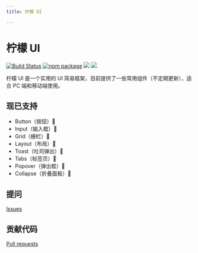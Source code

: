 ```yaml
---
title: 柠檬 UI

---
```


# 柠檬 UI

  [![Build Status](https://travis-ci.com/JaniceZD/gulu-demo.svg?branch=master)](https://travis-ci.com/JaniceZD/gulu-demo)
  [![npm package](https://img.shields.io/npm/v/just-test-1.svg)](https://www.npmjs.com/package/just-test-1)
  ![](https://img.shields.io/badge/language-JavaScript-green.svg)
  [![](https://img.shields.io/badge/License-MIT-yellow.svg)](https://github.com/JaniceZD/gulu-demo/blob/master/LICENSE)
  

柠檬 UI 是一个实用的 UI 简易框架，目前提供了一些常用组件（不定期更新），适合 PC 端和移动端使用。

## 现已支持

- Button（按钮）:tada: 
- Input（输入框）:tada: 
- Grid（栅栏）:tada: 
- Layout（布局）:tada: 
- Toast（吐司弹出）:tada: 
- Tabs（标签页）:tada: 
- Popover（弹出框）:tada: 
- Collapse（折叠面板）:tada:


## 提问

[Issues](https://github.com/JaniceZD/gulu-demo/issues)


## 贡献代码

[Pull requests](https://github.com/JaniceZD/gulu-demo/pulls)

